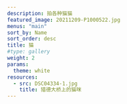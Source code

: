 ```yaml
---
description: 拍各种猫猫
featured_image: 20211209-P1000522.jpg
menus: "main"
sort_by: Name
sort_order: desc
title: 猫
#type: gallery
weight: 2
params:
  theme: white
resources:
  - src: DSC04334-1.jpg
    title: 猎德大桥上的猫咪
---
```

